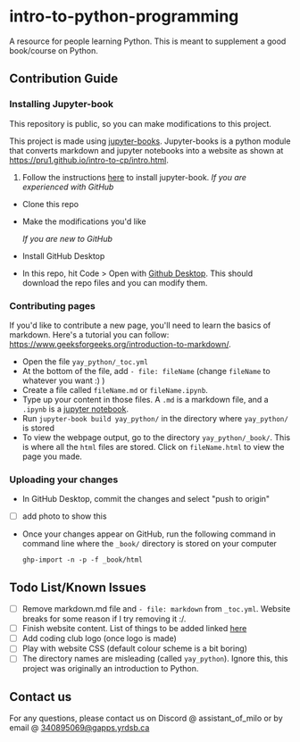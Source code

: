 # intro-to-python-programming
A resource for people learning Python. This is meant to supplement a good book/course on Python.

## Contribution Guide
### Installing Jupyter-book
This repository is public, so you can make modifications to this project. 

This project is made using [jupyter-books](https://jupyterbook.org/en/stable/intro.html). Jupyter-books is a python module that converts markdown and jupyter notebooks into a website as shown at https://pru1.github.io/intro-to-cp/intro.html. 

1. Follow the instructions [here](https://jupyterbook.org/en/stable/start/overview.html) to install jupyter-book.
*If you are experienced with GitHub*

- Clone this repo
- Make the modifications you'd like

  *If you are new to GitHub*
- Install GitHub Desktop
- In this repo, hit Code > Open with [Github Desktop](https://desktop.github.com/). This should download the repo files and you can modify them.

### Contributing pages
If you'd like to contribute a new page, you'll need to learn the basics of markdown. Here's a tutorial you can follow: https://www.geeksforgeeks.org/introduction-to-markdown/.

- Open the file `yay_python/_toc.yml`
- At the bottom of the file, add `- file: fileName` (change `fileName` to whatever you want :) )
- Create a file called `fileName.md` or `fileName.ipynb`.
- Type up your content in those files. A `.md` is a markdown file, and a `.ipynb` is a [jupyter notebook](https://jupyter.org/).
- Run `jupyter-book build yay_python/` in the directory where `yay_python/` is stored
- To view the webpage output, go to the directory `yay_python/_book/`. This is where all the `html` files are stored. Click on `fileName.html` to view the page you made. 

### Uploading your changes
- In GitHub Desktop, commit the changes and select "push to origin"
- [ ] add photo to show this
- Once your changes appear on GitHub, run the following command in command line where the `_book/` directory is stored on your computer
  ```
  ghp-import -n -p -f _book/html
  ```

 
## Todo List/Known Issues
- [ ] Remove markdown.md file and `- file: markdown` from `_toc.yml`. Website breaks for some reason if I try removing it :/.
- [ ] Finish website content. List of things to be added linked [here](https://docs.google.com/document/d/1cigJVnryWrAkcMw-flvNzj0HXxIHrgNCFf2AhEDn7YA/edit?usp=sharing)
- [ ] Add coding club logo (once logo is made)
- [ ] Play with website CSS (default colour scheme is a bit boring)
- [ ] The directory names are misleading (called `yay_python`). Ignore this, this project was originally an introduction to Python. 

## Contact us
For any questions, please contact us on Discord @ assistant_of_milo or by email @ 340895069@gapps.yrdsb.ca
